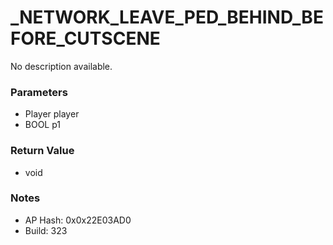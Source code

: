 # _NETWORK_LEAVE_PED_BEHIND_BEFORE_CUTSCENE

No description available.

### Parameters
* Player player
* BOOL p1

### Return Value
* void

### Notes
* AP Hash: 0x0x22E03AD0
* Build: 323

